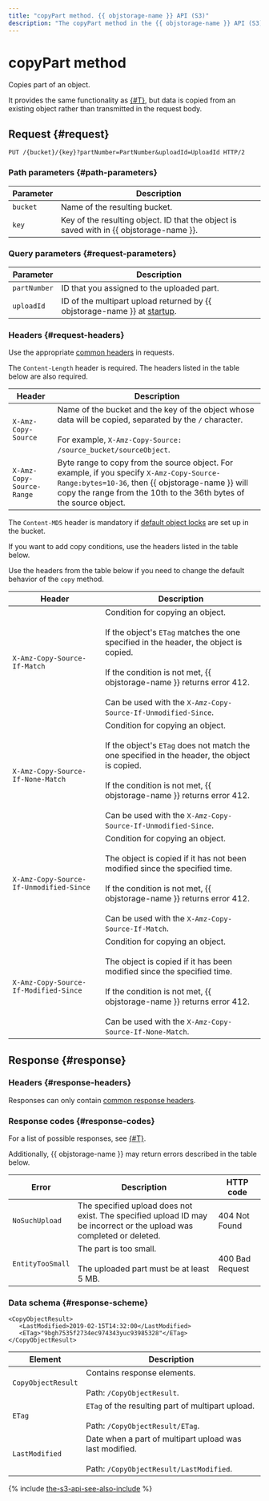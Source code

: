 ```yaml
---
title: "copyPart method. {{ objstorage-name }} API (S3)"
description: "The copyPart method in the {{ objstorage-name }} API (S3) copies a part of the object. It provides the same functionality as the uploadPart method but data is copied from an existing object rather than transmitted in the request body."
---
```


# copyPart method

Copies part of an object.

It provides the same functionality as [{#T}](uploadpart.md), but data is copied from an existing object rather than transmitted in the request body.

## Request {#request}

```
PUT /{bucket}/{key}?partNumber=PartNumber&uploadId=UploadId HTTP/2
```

### Path parameters {#path-parameters}

| Parameter | Description |
----- | -----
| `bucket` | Name of the resulting bucket. |
| `key` | Key of the resulting object. ID that the object is saved with in {{ objstorage-name }}. |

### Query parameters {#request-parameters}

| Parameter | Description |
----- | -----
| `partNumber` | ID that you assigned to the uploaded part. |
| `uploadId` | ID of the multipart upload returned by {{ objstorage-name }} at [startup](startupload.md). |


### Headers {#request-headers}

Use the appropriate [common headers](../common-request-headers.md) in requests.

The `Content-Length` header is required. The headers listed in the table below are also required.

| Header | Description |
----- | -----
| `X-Amz-Copy-Source` | Name of the bucket and the key of the object whose data will be copied, separated by the `/` character.<br/><br/>For example, `X-Amz-Copy-Source: /source_bucket/sourceObject`. |
| `X-Amz-Copy-Source-Range` | Byte range to copy from the source object. For example, if you specify `X-Amz-Copy-Source-Range:bytes=10-36`, then {{ objstorage-name }} will copy the range from the 10th to the 36th bytes of the source object. |

The `Content-MD5` header is mandatory if [default object locks](../../../concepts/object-lock.md#default) are set up in the bucket.

If you want to add copy conditions, use the headers listed in the table below.

Use the headers from the table below if you need to change the default behavior of the `copy` method.

| Header | Description |
----- | -----
| `X-Amz-Copy-Source-If-Match` | Condition for copying an object.<br/><br/>If the object's `ETag` matches the one specified in the header, the object is copied.<br/><br/>If the condition is not met, {{ objstorage-name }} returns error 412.<br/><br/>Can be used with the `X-Amz-Copy-Source-If-Unmodified-Since`. |
| `X-Amz-Copy-Source-If-None-Match` | Condition for copying an object.<br/><br/>If the object's `ETag` does not match the one specified in the header, the object is copied.<br/><br/>If the condition is not met, {{ objstorage-name }} returns error 412.<br/><br/>Can be used with the `X-Amz-Copy-Source-If-Unmodified-Since`. |
| `X-Amz-Copy-Source-If-Unmodified-Since` | Condition for copying an object.<br/><br/>The object is copied if it has not been modified since the specified time.<br/><br/>If the condition is not met, {{ objstorage-name }} returns error 412.<br/><br/>Can be used with the `X-Amz-Copy-Source-If-Match`. |
| `X-Amz-Copy-Source-If-Modified-Since` | Condition for copying an object.<br/><br/>The object is copied if it has been modified since the specified time.<br/><br/>If the condition is not met, {{ objstorage-name }} returns error 412.<br/><br/>Can be used with the `X-Amz-Copy-Source-If-None-Match`. |


## Response {#response}

### Headers {#response-headers}

Responses can only contain [common response headers](../common-response-headers.md).


### Response codes {#response-codes}

For a list of possible responses, see [{#T}](../response-codes.md).

Additionally, {{ objstorage-name }} may return errors described in the table below.

| Error | Description | HTTP code |
----- | ----- | -----
| `NoSuchUpload` | The specified upload does not exist. The specified upload ID may be incorrect or the upload was completed or deleted. | 404 Not Found |
| `EntityTooSmall` | The part is too small.<br/><br/>The uploaded part must be at least 5 MB. | 400 Bad Request |


### Data schema {#response-scheme}

```
<CopyObjectResult>
   <LastModified>2019-02-15T14:32:00</LastModified>
   <ETag>"9bgh7535f2734ec974343yuc93985328"</ETag>
</CopyObjectResult>
```

| Element | Description |
----- | -----
| `CopyObjectResult` | Contains response elements.<br/><br/>Path: `/CopyObjectResult`. |
| `ETag` | `ETag` of the resulting part of multipart upload.<br/><br/>Path: `/CopyObjectResult/ETag`. |
| `LastModified` | Date when a part of multipart upload was last modified.<br/><br/>Path: `/CopyObjectResult/LastModified`. |

{% include [the-s3-api-see-also-include](../../../../_includes/storage/the-s3-api-see-also-include.md) %}